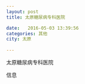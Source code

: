 ```yaml
--- 
layout: post 
title: 太原糖尿病专科医院

date:   2016-05-03 13:39:56 
categories: 其他  
city: 太原
  
--- 
```

   
太原糖尿病专科医院

信息

